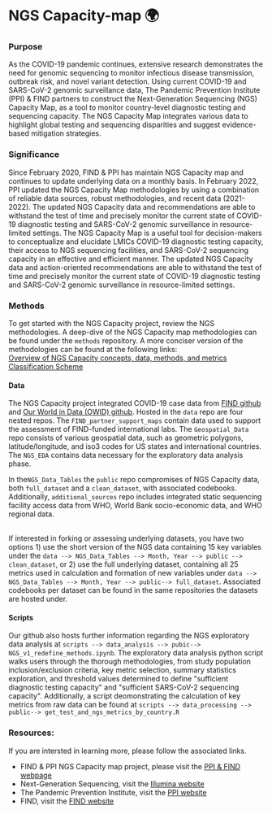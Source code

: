 # NGS Capacity-map 🌍
 
### **Purpose**
As the COVID-19 pandemic continues, extensive research demonstrates the need for genomic sequencing to monitor  infectious disease transmission, outbreak risk, and novel variant detection. Using current COVID-19 and SARS-CoV-2 genomic surveillance data, The Pandemic Prevention Institute (PPI) & FIND partners to construct the Next-Generation Sequencing (NGS) Capacity Map, as a tool to monitor country-level diagnostic testing and sequencing capacity. The NGS Capacity Map integrates various data to highlight global testing and sequencing disparities and suggest evidence-based mitigation strategies. 
 
### **Significance**
Since February 2020, FIND & PPI has maintain NGS Capacity map and continues to update underlying data on a monthly basis. In February 2022, PPI updated the NGS Capacity Map methodologies by using a combination of reliable data sources, robust methodologies, and recent data (2021-2022). The updated NGS Capacity data and recommendations are able to withstand the test of time and precisely monitor the current state of COVID-19 diagnostic testing and SARS-CoV-2 genomic surveillance in resource-limited settings.  The NGS Capacity Map is a useful tool for decision-makers to conceptualize and elucidate LMICs COVID-19 diagnostic testing capacity, their access to NGS sequencing facilities, and SARS-CoV-2 sequencing capacity in an effective and efficient manner. The updated NGS Capacity data and action-oriented recommendations are able to withstand the test of time and precisely monitor the current state of COVID-19 diagnostic testing and SARS-CoV-2 genomic surveillance in resource-limited settings.


### **Methods**
To get started with the NGS Capacity project, review the NGS methodologies. A deep-dive of the NGS Capacity map methodologies can be found under the ```methods``` repository. A more conciser version of the methodologies can be found at the following links:
<br> [Overview of NGS Capacity concepts, data, methods, and metrics](https://public.flourish.studio/visualisation/8647680/)
<br> [Classification Scheme](https://public.flourish.studio/visualisation/8604436/)

#### Data
The NGS Capacity project integrated COVID-19 case data from [FIND github](https://github.com/dsbbfinddx/FINDCov19TrackerData/blob/master/processed/data_all.csv) and [Our World in Data (OWID) github](https://github.com/owid/covid-19-data/blob/master/public/data/owid-covid-data.csv). Hosted in the ```data``` repo are four nested repos. The ```FIND_partner_support_maps``` contain data used to support the assessment of FIND-funded international labs. The ```Geospatial_Data``` repo consists of various geospatial data, such as geometric polygons, latitude/longitude, and iso3 codes for US states and international countries. The ```NGS_EDA``` contains data necessary for the exploratory data analysis phase. 

In the```NGS_Data_Tables``` the ```public``` repo compromises of NGS Capacity data, both ```full_dataset``` and a ```clean_dataset```, with associated codebooks. Additionally, ```additional_sources``` repo includes integrated static sequencing facility access data from WHO, World Bank socio-economic data, and WHO regional data. 

<br>If interested in forking or assessing underlying datasets, you have two options 1) use the short version of the NGS data containing 15 key variables under the ```data --> NGS_Data_Tables --> Month, Year --> public --> clean_dataset```, or 2) use the full underlying dataset, containing all 25 metrics used in calculation and formation of new variables under ```data --> NGS_Data_Tables --> Month, Year --> public--> full_dataset```. Associated codebooks per dataset can be found in the same repositories the datasets are hosted under.

#### Scripts
Our github also hosts further information regarding the NGS exploratory data analysis at ```scripts --> data_analysis --> pubic--> NGS_v1_redefine_methods.ipynb```. The exploratory data analysis python script walks users through the thorough methodologies, from study population inclusion/exclusion criteria, key metric selection, summary statistics exploration, and threshold values determined to define "sufficient diagnostic testing capacity" and "sufficient SARS-CoV-2 sequencing capacity". Additionally, a script deomonstrating the calculation of key metrics from raw data can be found at ```scripts --> data_processing --> public--> get_test_and_ngs_metrics_by_country.R```

### **Resources:**
If you are intersted in learning more, please follow the associated links.
- FIND & PPI NGS Capacity map project, please visit the [PPI & FIND webpage](https://www.finddx.org/sequencing/ngs-capacity-mapping/)
- Next-Generation Sequencing, visit the [Illumina website](https://www.illumina.com/science/technology/next-generation-sequencing.html)
- The Pandemic Prevention Institute, visit the [PPI website](https://www.rockefellerfoundation.org/pandemicpreventioninstitute/)
- FIND, visit the [FIND website](https://www.finddx.org/about/)


